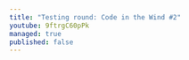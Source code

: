 ```yaml
---
title: "Testing round: Code in the Wind #2"
youtube: 9ftrgC60pPk
managed: true
published: false
---
```


